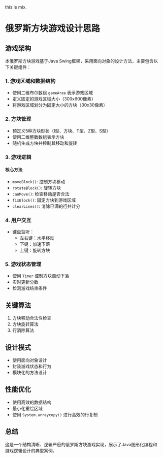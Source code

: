 this is mix.

# 俄罗斯方块游戏设计思路

## 游戏架构
本俄罗斯方块游戏基于Java Swing框架，采用面向对象的设计方法，主要包含以下关键组件：

### 1. 游戏区域和数据结构
- 使用二维布尔数组 `gameArea` 表示游戏区域
- 定义固定的游戏区域大小（300x600像素）
- 将游戏区域划分为固定大小的方块（30x30像素）

### 2. 方块管理
- 预定义5种方块形状（I型、方块、T型、Z型、S型）
- 使用二维整数数组表示方块
- 随机生成方块并控制其移动和旋转

### 3. 游戏逻辑
#### 核心方法
- `moveBlock()`: 控制方块移动
- `rotateBlock()`: 旋转方块
- `canMove()`: 检查移动是否合法
- `fixBlock()`: 固定方块到游戏区域
- `clearLines()`: 消除已满的行并计分

### 4. 用户交互
- 键盘监听：
  - 左右键：水平移动
  - 下键：加速下落
  - 上键：旋转方块

### 5. 游戏状态管理
- 使用 `Timer` 控制方块自动下落
- 实时更新分数
- 检测游戏结束条件

## 关键算法
1. 方块移动合法性检查
2. 方块旋转算法
3. 行消除算法

## 设计模式
- 使用面向对象设计
- 封装游戏状态和行为
- 模块化的方法设计

## 性能优化
- 使用高效的数据结构
- 最小化重绘区域
- 使用 `System.arraycopy()` 进行高效的行复制

## 总结
这是一个结构清晰、逻辑严密的俄罗斯方块游戏实现，展示了Java图形化编程和游戏逻辑设计的典型案例。

